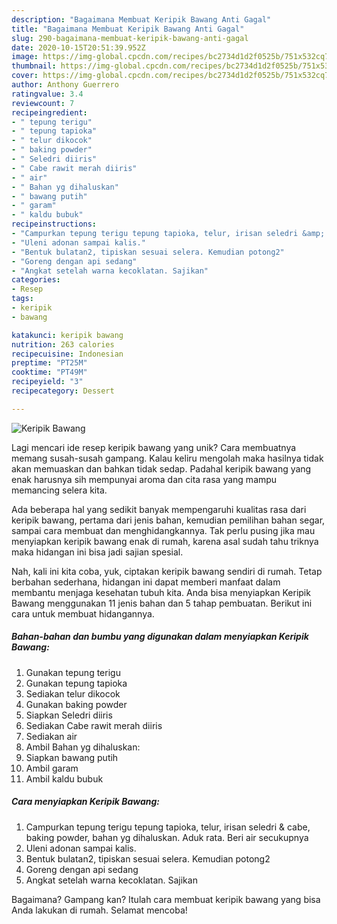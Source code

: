 ```yaml
---
description: "Bagaimana Membuat Keripik Bawang Anti Gagal"
title: "Bagaimana Membuat Keripik Bawang Anti Gagal"
slug: 290-bagaimana-membuat-keripik-bawang-anti-gagal
date: 2020-10-15T20:51:39.952Z
image: https://img-global.cpcdn.com/recipes/bc2734d1d2f0525b/751x532cq70/keripik-bawang-foto-resep-utama.jpg
thumbnail: https://img-global.cpcdn.com/recipes/bc2734d1d2f0525b/751x532cq70/keripik-bawang-foto-resep-utama.jpg
cover: https://img-global.cpcdn.com/recipes/bc2734d1d2f0525b/751x532cq70/keripik-bawang-foto-resep-utama.jpg
author: Anthony Guerrero
ratingvalue: 3.4
reviewcount: 7
recipeingredient:
- " tepung terigu"
- " tepung tapioka"
- " telur dikocok"
- " baking powder"
- " Seledri diiris"
- " Cabe rawit merah diiris"
- " air"
- " Bahan yg dihaluskan"
- " bawang putih"
- " garam"
- " kaldu bubuk"
recipeinstructions:
- "Campurkan tepung terigu tepung tapioka, telur, irisan seledri &amp; cabe, baking powder, bahan yg dihaluskan. Aduk rata. Beri air secukupnya"
- "Uleni adonan sampai kalis."
- "Bentuk bulatan2, tipiskan sesuai selera. Kemudian potong2"
- "Goreng dengan api sedang"
- "Angkat setelah warna kecoklatan. Sajikan"
categories:
- Resep
tags:
- keripik
- bawang

katakunci: keripik bawang 
nutrition: 263 calories
recipecuisine: Indonesian
preptime: "PT25M"
cooktime: "PT49M"
recipeyield: "3"
recipecategory: Dessert

---
```



![Keripik Bawang](https://img-global.cpcdn.com/recipes/bc2734d1d2f0525b/751x532cq70/keripik-bawang-foto-resep-utama.jpg)

Lagi mencari ide resep keripik bawang yang unik? Cara membuatnya memang susah-susah gampang. Kalau keliru mengolah maka hasilnya tidak akan memuaskan dan bahkan tidak sedap. Padahal keripik bawang yang enak harusnya sih mempunyai aroma dan cita rasa yang mampu memancing selera kita.

Ada beberapa hal yang sedikit banyak mempengaruhi kualitas rasa dari keripik bawang, pertama dari jenis bahan, kemudian pemilihan bahan segar, sampai cara membuat dan menghidangkannya. Tak perlu pusing jika mau menyiapkan keripik bawang enak di rumah, karena asal sudah tahu triknya maka hidangan ini bisa jadi sajian spesial.




Nah, kali ini kita coba, yuk, ciptakan keripik bawang sendiri di rumah. Tetap berbahan sederhana, hidangan ini dapat memberi manfaat dalam membantu menjaga kesehatan tubuh kita. Anda bisa menyiapkan Keripik Bawang menggunakan 11 jenis bahan dan 5 tahap pembuatan. Berikut ini cara untuk membuat hidangannya.

<!--inarticleads1-->

##### Bahan-bahan dan bumbu yang digunakan dalam menyiapkan Keripik Bawang:

1. Gunakan  tepung terigu
1. Gunakan  tepung tapioka
1. Sediakan  telur dikocok
1. Gunakan  baking powder
1. Siapkan  Seledri diiris
1. Sediakan  Cabe rawit merah diiris
1. Sediakan  air
1. Ambil  Bahan yg dihaluskan:
1. Siapkan  bawang putih
1. Ambil  garam
1. Ambil  kaldu bubuk




<!--inarticleads2-->

##### Cara menyiapkan Keripik Bawang:

1. Campurkan tepung terigu tepung tapioka, telur, irisan seledri &amp; cabe, baking powder, bahan yg dihaluskan. Aduk rata. Beri air secukupnya
1. Uleni adonan sampai kalis.
1. Bentuk bulatan2, tipiskan sesuai selera. Kemudian potong2
1. Goreng dengan api sedang
1. Angkat setelah warna kecoklatan. Sajikan




Bagaimana? Gampang kan? Itulah cara membuat keripik bawang yang bisa Anda lakukan di rumah. Selamat mencoba!
